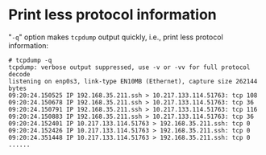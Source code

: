 # Print less protocol information

"`-q`" option makes `tcpdump` output quickly, i.e., print less protocol information:  

	# tcpdump -q
	tcpdump: verbose output suppressed, use -v or -vv for full protocol decode
	listening on enp0s3, link-type EN10MB (Ethernet), capture size 262144 bytes
	09:20:24.150525 IP 192.168.35.211.ssh > 10.217.133.114.51763: tcp 108
	09:20:24.150678 IP 192.168.35.211.ssh > 10.217.133.114.51763: tcp 36
	09:20:24.150791 IP 192.168.35.211.ssh > 10.217.133.114.51763: tcp 116
	09:20:24.150883 IP 192.168.35.211.ssh > 10.217.133.114.51763: tcp 36
	09:20:24.152401 IP 10.217.133.114.51763 > 192.168.35.211.ssh: tcp 0
	09:20:24.152426 IP 10.217.133.114.51763 > 192.168.35.211.ssh: tcp 0
	09:20:24.351448 IP 10.217.133.114.51763 > 192.168.35.211.ssh: tcp 0
	......